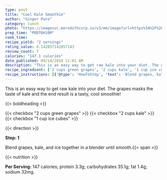 ```yaml
---
type: post
title: "Cool Kale Smoothie"
author: "Ginger Paro"
category: lunch
photo: "https://imagesvc.meredithcorp.io/v3/mm/image?url=https%3A%2F%2Fimages.media-allrecipes.com%2Fuserphotos%2F1917725.jpg"
prep_time: "P0DT0H10M"
cook_time: 
recipe_yield: "2 servings"
rating_value: 4.142857142857143
review_count: 7
calories: "147.1 calories"
date_published: 09/14/2018 11:01 AM
description: "This is an easy way to get raw kale into your diet. The grapes masks the taste of kale and the end result is a tasty, cool smoothie!"
recipe_ingredient: ['2 cups green grapes', '2 cups kale', '1 cup ice cubes']
recipe_instructions: [{'@type': 'HowToStep', 'text': 'Blend grapes, kale, and ice together in a blender until smooth.\n'}]
---
```


This is an easy way to get raw kale into your diet. The grapes masks the taste of kale and the end result is a tasty, cool smoothie! 

{{< boldheading >}}

{{< checkbox "2 cups green grapes" >}}
{{< checkbox "2 cups kale" >}}
{{< checkbox "1 cup ice cubes" >}}


{{< direction >}}

**Step: 1**

Blend grapes, kale, and ice together in a blender until smooth.{{< span >}}

{{< nutrition >}}

**Per Serving:** 147 calories; protein 3.3g; carbohydrates 35.1g; fat 1.4g; sodium 32mg.